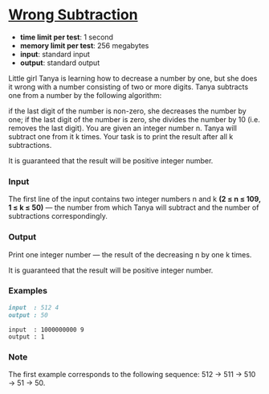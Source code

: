 # [Wrong Subtraction](https://codeforces.com/problemset/problem/977/A)

- **time limit per test**: 1 second
- **memory limit per test**: 256 megabytes
- **input**: standard input
- **output**: standard output

Little girl Tanya is learning how to decrease a number by one, but she does it wrong with a number consisting of two or more digits. Tanya subtracts one from a number by the following algorithm:

if the last digit of the number is non-zero, she decreases the number by one;
if the last digit of the number is zero, she divides the number by 10 (i.e. removes the last digit).
You are given an integer number n. Tanya will subtract one from it k times. Your task is to print the result after all k subtractions.

It is guaranteed that the result will be positive integer number.

### Input

The first line of the input contains two integer numbers n and k **(2 ≤ n ≤ 109, 1 ≤ k ≤ 50)** — the number from which Tanya will subtract and the number of subtractions correspondingly.

### Output

Print one integer number — the result of the decreasing n by one k times.

It is guaranteed that the result will be positive integer number.

### Examples

```markdown
input  : 512 4
output : 50
```

```terminal
input  : 1000000000 9
output : 1
```

### Note

The first example corresponds to the following sequence: 512 → 511 → 510 → 51 → 50.
